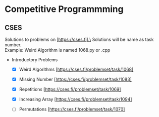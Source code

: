 <!-- -->
# Competitive Programmming
## CSES
Solutions to problems on [https://cses.fi].\
Solutions will be name as task number.\
Example: Weird Algorithm is named 1068.py or .cpp
* Introductory Problems
    * [x] Weird Algorithms [https://cses.fi/problemset/task/1068]
    * [x] Missing Number [https://cses.fi/problemset/task/1083]
    * [x] Repetitions [https://cses.fi/problemset/task/1069]
    * [x] Increasing Array [https://cses.fi/problemset/task/1094]
    * [ ] Permutations [https://cses.fi/problemset/task/1070]

